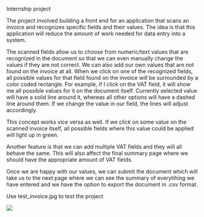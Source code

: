 Internship project

The project involved building a front end for an application that scans an invoice and recognizes specific fields and their values. The idea is that this application will reduce the amount of work needed for data entry into a system. 

The scanned fields allow us to choose from numeric/text values that are recognized in the document so that we can even manually change the values if they are not correct. We can also add our own values that are not found on the invoice at all. When we click on one of the recognized fields, all possible values for that field found on the invoice will be surrounded by a color coded rectangle. For example, if I click on the VAT field, it will show me all possible values for it on the document itself. Currently selected value will have a solid line around it, whereas all other options will have a dashed line around them. If we change the value in our field, the lines will adjust accordingly. 

This concept works vice versa as well. If we click on some value on the scanned invoice itself, all possible fields where this value could be applied will light up in green. 

Another feature is that we can add multiple VAT fields and they will all behave the same. This will also affect the final summary page where we should have the appropriate amount of VAT fields.

Once we are happy with our values, we can submit the document which will take us to the next page where we can see the summary of everytihing we have entered and we have the option to export the document in .csv format.

Use test_invoice.jpg to test the project

![](fraunhoferdemo.gif)
